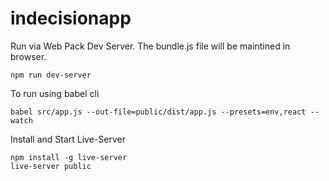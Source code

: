 # indecisionapp

Run via Web Pack Dev Server. The bundle.js file will be maintined in browser.

```
npm run dev-server
```


To run using babel cli 

```
babel src/app.js --out-file=public/dist/app.js --presets=env,react --watch
```

Install and Start Live-Server 
```
npm install -g live-server
live-server public
```